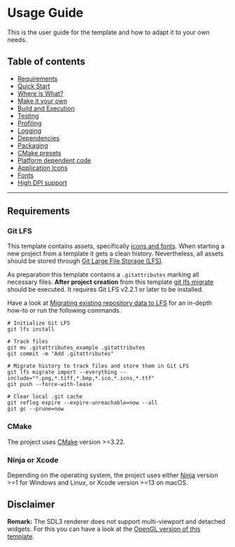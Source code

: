 # Usage Guide

This is the user guide for the template and how to adapt it to your own needs.

## Table of contents

- [Requirements](#requirements)
- [Quick Start](QuickStart.md)
- [Where is What?](WhereIsWhat.md)
- [Make it your own](MakeItYourOwn.md)
- [Build and Execution](BuildAndExecution.md)
- [Testing](Testing.md)
- [Profiling](Profiling.md)
- [Logging](Logging.md)
- [Dependencies](Dependencies.md)
- [Packaging](Packaging.md)
- [CMake presets](CMakePresets.md)
- [Platform dependent code](PlatformCode.md)
- [Application Icons](ApplicationIcons.md)
- [Fonts](Fonts.md)
- [High DPI support](HighDPISupport.md)

***

## Requirements

### Git LFS

This template contains assets, specifically [icons and fonts](WhereIsWhat.md#static-assets). When starting a new project
from a template it gets a clean history. Nevertheless, all assets should be stored
through [Git Large File Storage (LFS)](https://git-lfs.com).

As preparation this template contains a `.gitattributes` marking all necessary files. **After project creation** from
this
template [git lfs migrate](https://github.com/git-lfs/git-lfs/wiki/Tutorial#migrating-existing-repository-data-to-lfs)
should be executed. It requires Git LFS v2.2.1 or later to be installed.

Have a look
at [Migrating existing repository data to LFS](https://github.com/git-lfs/git-lfs/wiki/Tutorial#migrating-existing-repository-data-to-lfs)
for an in-depth how-to or run the following commands.

```shell
# Initialize Git LFS
git lfs install

# Track files
git mv .gitattributes_example .gitattributes
git commit -m "Add .gitattributes"

# Migrate history to track files and store them in Git LFS
git lfs migrate import --everything --include="*.png,*.tiff,*.bmp,*.ico,*.icns,*.ttf"
git push --force-with-lease

# Clear local .git cache
git reflog expire --expire-unreachable=now --all
git gc --prune=now
```

### CMake

The project uses [CMake](https://cmake.org) version >=3.22.

### Ninja or Xcode

Depending on the operating system, the project uses either [Ninja](https://ninja-build.org) version >=1 for Windows and
Linux, or Xcode version >=13 on macOS.

## Disclaimer

**Remark:** The SDL3 renderer does not support multi-viewport and detached widgets. For this you can have a look at the
[OpenGL version of this template](https://github.com/MartinHelmut/cpp-gui-template-sdl3-opengl).
